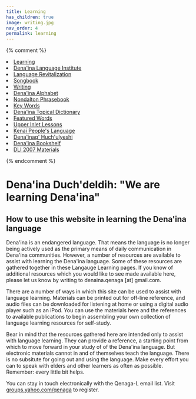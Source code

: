 ```yaml
---
title: Learning
has_children: true
image: writing.jpg
nav_order: 4
permalink: learning
---
```

{% comment %}
			<li><a href="learning.html" id="current">Learning</a></li>
			<li><a href="dli.html">Dena'ina Language Institute</a></li>
			<li><a href="revitalization.html">Language Revitalization</a></li>
			<!-- <li><a href="curriculum.html">Curriculum</a></li> -->
			<li><a href="songs.html">Songbook</a></li>
			<li><a href="writing.html">Writing</a></li>
			<li><a href="alphabet.html">Dena'ina Alphabet</a></li>
			<li><a href="phrases.html">Nondalton Phrasebook</a></li>
			<li><a href="keywords.html">Key Words</a></li>
			<li><a href="dtd.html">Dena'ina Topical Dictionary</a></li>
			<li><a href="wod.cfm">Featured Words</a></li>
			<li><a href="upperinletlessons.html">Upper Inlet Lessons</a></li>
            <li><a href="http://web.kpc.alaska.edu/denaina/">Kenai People's Language</a></li>
            <li><a href="http://denaina.anchoragemuseum.org/" target="_new">Dena'inaq' Huch'ulyeshi</a></li>
			<li><a href="bookshelf.html">Dena'ina Bookshelf</a></li>
            <li><a href="verbs_and_sentences/index.html">DLI 2007 Materials</a></li>
			<!-- <li><a href="diy.html">Do It Yourself</a></li> -->

{% endcomment %}
		
# Dena'ina Duch'deldih: "We are learning Dena'ina"


## How to use this website in learning the Dena'ina language
		
<p>Dena'ina is an endangered language. That means the language is no longer being actively used as the primary means of daily communication in Dena'ina communities. 
However, a number of resources are available to assist with learning the Dena'ina language. Some of these resources are gathered together in these Langauge Learning pages. If you know of additional resources which you would like to see made available here, please let us know by writing to denaina.qenaga [at] gmail.com.
</p>

<p>
There are a number of ways in which this site can be used to assist with language learning. 
Materials can be printed out for off-line reference, and audio files can be downloaded for listening at home or using a digital audio player such as an iPod. You can use the materials here and the references to available publications to begin assembling your own collection of language learning resources for self-study.
</p>
<p>
Bear in mind that the resources gathered here are intended only to assist with language learning. They can provide a reference, a starting point from which to move forward in your study of of the Dena'ina language. But electronic materials cannot in and of themselves teach the language. There is no subsitute for going out and using the language. Make every effort you can to speak with elders and other learners as often as possible. Remember: every little bit helps. 
</p>

<p>
You can stay in touch electronically with the Qenaga-L email list. Visit  <a href="http://groups.yahoo.com/qenaga" target="new">groups.yahoo.com/qenaga</a> to register.
</p>


